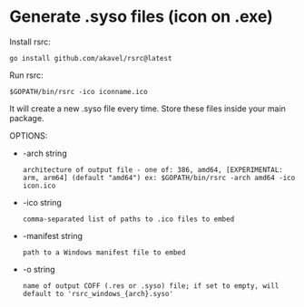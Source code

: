 # Generate .syso files (icon on .exe)

Install rsrc:
```shell
go install github.com/akavel/rsrc@latest
```

Run rsrc:
```shell
$GOPATH/bin/rsrc -ico iconname.ico
```
It will create a new .syso file every time. Store these files inside your main package.

OPTIONS:
  * -arch string

    	architecture of output file - one of: 386, amd64, [EXPERIMENTAL: arm, arm64] (default "amd64") ex: $GOPATH/bin/rsrc -arch amd64 -ico icon.ico

  * -ico string
    	
        comma-separated list of paths to .ico files to embed

  * -manifest string
    	
        path to a Windows manifest file to embed

  * -o string
    	
        name of output COFF (.res or .syso) file; if set to empty, will default to 'rsrc_windows_{arch}.syso'